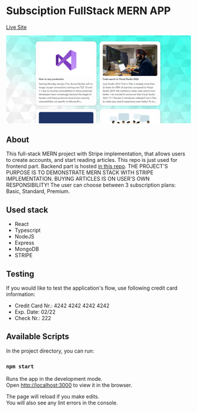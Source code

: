 # Subsciption FullStack MERN APP

[Live Site](https://subsb.netlify.app/articles)

<img src="https://github.com/simonbucko/subscribe_client/blob/main/src/assets/projectPic.png?raw=true" alt="subscribe app"/>

## About

This full-stack MERN project with Stripe implementation, that allows users to create accounts, and start reading articles. This repo is just used for frontend part. Backend part is hosted [in this repo](). THE PROJECT'S PURPOSE IS TO DEMONSTRATE MERN STACK WITH STRIPE IMPLEMENTATION. BUYING ARTICLES IS ON USER'S OWN RESPONSIBILITY! The user can choose between 3 subscription plans: Basic, Standard, Premium.

## Used stack

- React
- Typescript
- NodeJS
- Express
- MongoDB
- STRIPE

## Testing

If you would like to test the application's flow, use following credit card information:

- Credit Card Nr.: 4242 4242 4242 4242
- Exp. Date: 02/22
- Check Nr.: 222

## Available Scripts

In the project directory, you can run:

### `npm start`

Runs the app in the development mode.\
Open [http://localhost:3000](http://localhost:3000) to view it in the browser.

The page will reload if you make edits.\
You will also see any lint errors in the console.
